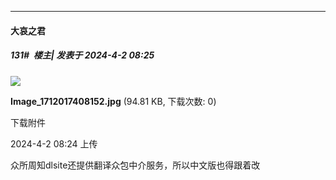 ﻿
*****

####  大哀之君  
##### 131#         楼主| 发表于 2024-4-2 08:25

<img src="https://img.saraba1st.com/forum/202404/02/082448u2z39kj9p35ejxpd.jpg" referrerpolicy="no-referrer">

<strong>Image_1712017408152.jpg</strong> (94.81 KB, 下载次数: 0)

下载附件

2024-4-2 08:24 上传

众所周知dlsite还提供翻译众包中介服务，所以中文版也得跟着改

